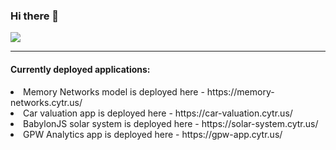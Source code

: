 ### Hi there 👋

![](https://komarev.com/ghpvc/?username=Kurdzik)

<hr>
<h4> Currently deployed applications: </h4>


<li> Memory Networks model is deployed here - https://memory-networks.cytr.us/ </li>

<li> Car valuation app is deployed here - https://car-valuation.cytr.us/ </li>

<li> BabylonJS solar system is deployed here - https://solar-system.cytr.us/ </li>

<li> GPW Analytics app is deployed here - https://gpw-app.cytr.us/ </li>


